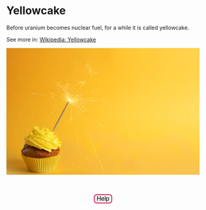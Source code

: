 <script src="//api.glia.com/salemove_integration.js"></script>

<style>
  .button1 {
    type: button
    background-color: white;
    color: black;
    border: 2px solid #D11149;
    font-size: 16px;
    border-radius: 8px;
  }
   .footer {
    padding-top: 20px;
    padding-bottom: 30px;
    margin-top: 40px;
    font-size: 13px;
    color: #aaa;
    background: transparent url(../images/hr.png) 0 0 no-repeat;
}
 </style>

# Yellowcake

Before uranium becomes nuclear fuel, for a while it is called yellowcake.

See more in: <a href="https://en.wikipedia.org/wiki/Yellowcake" target="_blank">Wikipedia: Yellowcake</a>

![Yellowcake is not an actual cake](../img/yellowcake.png)

<br>
<br>
<div align="center">
  <button class="button1" name="help-button">Help</button>
</div>

<footer>
  
</footer>
